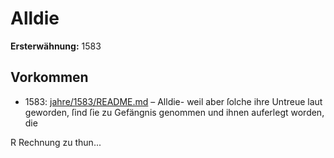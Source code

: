 # Alldie

**Ersterwähnung:** 1583

## Vorkommen
- 1583: [jahre/1583/README.md](../jahre/1583/README.md) – Alldie-
weil aber ſolche ihre Untreue laut geworden, ſind ſie zu
Gefängnis genommen und ihnen auferlegt worden, die

R Rechnung zu thun...
